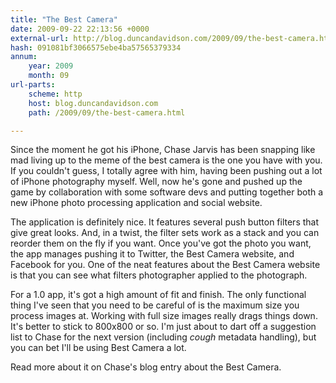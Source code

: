 ```yaml
---
title: "The Best Camera"
date: 2009-09-22 22:13:56 +0000
external-url: http://blog.duncandavidson.com/2009/09/the-best-camera.html
hash: 091081bf3066575ebe4ba57565379334
annum:
    year: 2009
    month: 09
url-parts:
    scheme: http
    host: blog.duncandavidson.com
    path: /2009/09/the-best-camera.html

---
```


Since the moment he got his iPhone, Chase Jarvis has been snapping like mad living up to the meme of the best camera is the one you have with you. If you couldn't guess, I totally agree with him, having been pushing out a lot of iPhone photography myself. Well, now he's gone and pushed up the game by collaboration with some software devs and putting together both a new iPhone photo processing application and social website.





The application is definitely nice. It features several push button filters that give great looks. And, in a twist, the filter sets work as a stack and you can reorder them on the fly if you want. Once you've got the photo you want, the app manages pushing it to Twitter, the Best Camera website, and Facebook for you. One of the neat features about the Best Camera website is that you can see what filters photographer applied to the photograph.





For a 1.0 app, it's got a high amount of fit and finish. The only functional thing I've seen that you need to be careful of is the maximum size you process images at. Working with full size images really drags things down. It's better to stick to 800x800 or so. I'm just about to dart off a suggestion list to Chase for the next version (including *cough* metadata handling), but you can bet I'll be using Best Camera a lot.


Read more about it on Chase's blog entry about the Best Camera.

